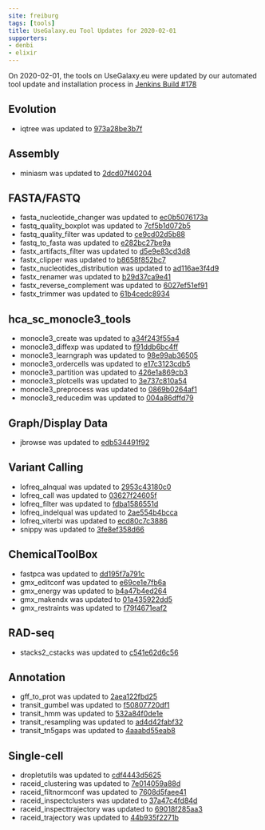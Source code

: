 ```yaml
---
site: freiburg
tags: [tools]
title: UseGalaxy.eu Tool Updates for 2020-02-01
supporters:
- denbi
- elixir
---
```


On 2020-02-01, the tools on UseGalaxy.eu were updated by our automated tool update and installation process in [Jenkins Build #178](https://build.galaxyproject.eu/job/usegalaxy-eu/job/install-tools/#178/)


## Evolution

- iqtree was updated to [973a28be3b7f](https://toolshed.g2.bx.psu.edu/view/iuc/iqtree/973a28be3b7f)

## Assembly

- miniasm was updated to [2dcd07f40204](https://toolshed.g2.bx.psu.edu/view/iuc/miniasm/2dcd07f40204)

## FASTA/FASTQ

- fasta_nucleotide_changer was updated to [ec0b5076173a](https://toolshed.g2.bx.psu.edu/view/devteam/fasta_nucleotide_changer/ec0b5076173a)
- fastq_quality_boxplot was updated to [7cf5b1d072b5](https://toolshed.g2.bx.psu.edu/view/devteam/fastq_quality_boxplot/7cf5b1d072b5)
- fastq_quality_filter was updated to [ce9cd02d5b88](https://toolshed.g2.bx.psu.edu/view/devteam/fastq_quality_filter/ce9cd02d5b88)
- fastq_to_fasta was updated to [e282bc27be9a](https://toolshed.g2.bx.psu.edu/view/devteam/fastq_to_fasta/e282bc27be9a)
- fastx_artifacts_filter was updated to [d5e9e83cd3d8](https://toolshed.g2.bx.psu.edu/view/devteam/fastx_artifacts_filter/d5e9e83cd3d8)
- fastx_clipper was updated to [b8658f852bc7](https://toolshed.g2.bx.psu.edu/view/devteam/fastx_clipper/b8658f852bc7)
- fastx_nucleotides_distribution was updated to [ad116ae3f4d9](https://toolshed.g2.bx.psu.edu/view/devteam/fastx_nucleotides_distribution/ad116ae3f4d9)
- fastx_renamer was updated to [b29d37ca9e41](https://toolshed.g2.bx.psu.edu/view/devteam/fastx_renamer/b29d37ca9e41)
- fastx_reverse_complement was updated to [6027ef51ef91](https://toolshed.g2.bx.psu.edu/view/devteam/fastx_reverse_complement/6027ef51ef91)
- fastx_trimmer was updated to [61b4cedc8934](https://toolshed.g2.bx.psu.edu/view/devteam/fastx_trimmer/61b4cedc8934)

## hca_sc_monocle3_tools

- monocle3_create was updated to [a34f243f55a4](https://toolshed.g2.bx.psu.edu/view/ebi-gxa/monocle3_create/a34f243f55a4)
- monocle3_diffexp was updated to [f91ddb6bc4ff](https://toolshed.g2.bx.psu.edu/view/ebi-gxa/monocle3_diffexp/f91ddb6bc4ff)
- monocle3_learngraph was updated to [98e99ab36505](https://toolshed.g2.bx.psu.edu/view/ebi-gxa/monocle3_learngraph/98e99ab36505)
- monocle3_ordercells was updated to [e17c3123cdb5](https://toolshed.g2.bx.psu.edu/view/ebi-gxa/monocle3_ordercells/e17c3123cdb5)
- monocle3_partition was updated to [426e1a869cb3](https://toolshed.g2.bx.psu.edu/view/ebi-gxa/monocle3_partition/426e1a869cb3)
- monocle3_plotcells was updated to [3e737c810a54](https://toolshed.g2.bx.psu.edu/view/ebi-gxa/monocle3_plotcells/3e737c810a54)
- monocle3_preprocess was updated to [0869b0264af1](https://toolshed.g2.bx.psu.edu/view/ebi-gxa/monocle3_preprocess/0869b0264af1)
- monocle3_reducedim was updated to [004a86dffd79](https://toolshed.g2.bx.psu.edu/view/ebi-gxa/monocle3_reducedim/004a86dffd79)

## Graph/Display Data

- jbrowse was updated to [edb534491f92](https://toolshed.g2.bx.psu.edu/view/iuc/jbrowse/edb534491f92)

## Variant Calling

- lofreq_alnqual was updated to [2953c43180c0](https://toolshed.g2.bx.psu.edu/view/iuc/lofreq_alnqual/2953c43180c0)
- lofreq_call was updated to [03627f24605f](https://toolshed.g2.bx.psu.edu/view/iuc/lofreq_call/03627f24605f)
- lofreq_filter was updated to [fdba1586551d](https://toolshed.g2.bx.psu.edu/view/iuc/lofreq_filter/fdba1586551d)
- lofreq_indelqual was updated to [2ae554b4bcca](https://toolshed.g2.bx.psu.edu/view/iuc/lofreq_indelqual/2ae554b4bcca)
- lofreq_viterbi was updated to [ecd80c7c3886](https://toolshed.g2.bx.psu.edu/view/iuc/lofreq_viterbi/ecd80c7c3886)
- snippy was updated to [3fe8ef358d66](https://toolshed.g2.bx.psu.edu/view/iuc/snippy/3fe8ef358d66)

## ChemicalToolBox

- fastpca was updated to [dd195f7a791c](https://toolshed.g2.bx.psu.edu/view/chemteam/fastpca/dd195f7a791c)
- gmx_editconf was updated to [e69ce1e7fb6a](https://toolshed.g2.bx.psu.edu/view/chemteam/gmx_editconf/e69ce1e7fb6a)
- gmx_energy was updated to [b4a47b4ed264](https://toolshed.g2.bx.psu.edu/view/chemteam/gmx_energy/b4a47b4ed264)
- gmx_makendx was updated to [01a435922dd5](https://toolshed.g2.bx.psu.edu/view/chemteam/gmx_makendx/01a435922dd5)
- gmx_restraints was updated to [f79f4671eaf2](https://toolshed.g2.bx.psu.edu/view/chemteam/gmx_restraints/f79f4671eaf2)

## RAD-seq

- stacks2_cstacks was updated to [c541e62d6c56](https://toolshed.g2.bx.psu.edu/view/iuc/stacks2_cstacks/c541e62d6c56)

## Annotation

- gff_to_prot was updated to [2aea122fbd25](https://toolshed.g2.bx.psu.edu/view/iuc/gff_to_prot/2aea122fbd25)
- transit_gumbel was updated to [f50807720df1](https://toolshed.g2.bx.psu.edu/view/iuc/transit_gumbel/f50807720df1)
- transit_hmm was updated to [532a84f0de1e](https://toolshed.g2.bx.psu.edu/view/iuc/transit_hmm/532a84f0de1e)
- transit_resampling was updated to [ad4d42fabf32](https://toolshed.g2.bx.psu.edu/view/iuc/transit_resampling/ad4d42fabf32)
- transit_tn5gaps was updated to [4aaabd55eab8](https://toolshed.g2.bx.psu.edu/view/iuc/transit_tn5gaps/4aaabd55eab8)

## Single-cell

- dropletutils was updated to [cdf4443d5625](https://toolshed.g2.bx.psu.edu/view/iuc/dropletutils/cdf4443d5625)
- raceid_clustering was updated to [7e014059a88d](https://toolshed.g2.bx.psu.edu/view/iuc/raceid_clustering/7e014059a88d)
- raceid_filtnormconf was updated to [7608d5faee41](https://toolshed.g2.bx.psu.edu/view/iuc/raceid_filtnormconf/7608d5faee41)
- raceid_inspectclusters was updated to [37a47c4fd84d](https://toolshed.g2.bx.psu.edu/view/iuc/raceid_inspectclusters/37a47c4fd84d)
- raceid_inspecttrajectory was updated to [69018f285aa3](https://toolshed.g2.bx.psu.edu/view/iuc/raceid_inspecttrajectory/69018f285aa3)
- raceid_trajectory was updated to [44b935f2271b](https://toolshed.g2.bx.psu.edu/view/iuc/raceid_trajectory/44b935f2271b)


